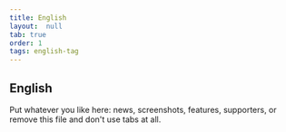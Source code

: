 ```yaml
---
title: English
layout:  null
tab: true
order: 1
tags: english-tag
---
```


## English

Put whatever you like here: news, screenshots, features, supporters, or remove this file and don't use tabs at all.
